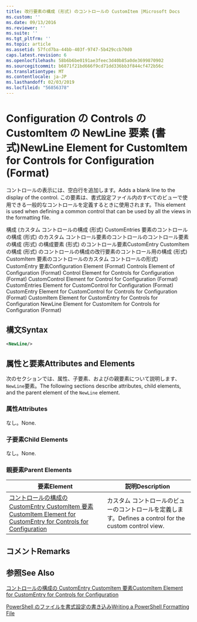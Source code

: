 ```yaml
---
title: 改行要素の構成 (形式) のコントロールの CustomItem |Microsoft Docs
ms.custom: ''
ms.date: 09/13/2016
ms.reviewer: ''
ms.suite: ''
ms.tgt_pltfrm: ''
ms.topic: article
ms.assetid: 57fcd7ba-44bb-403f-9747-5b429ccb70d0
caps.latest.revision: 6
ms.openlocfilehash: 58b6b6be0191ae3feec3d40b85a0de3699870902
ms.sourcegitcommit: b6871f21bd666f9cd71dd336bb3f844cf472b56c
ms.translationtype: MT
ms.contentlocale: ja-JP
ms.lasthandoff: 02/03/2019
ms.locfileid: "56856378"
---
```

# <a name="newline-element-for-customitem-for-controls-for-configuration-format"></a><span data-ttu-id="3ac97-102">Configuration の Controls の CustomItem の NewLine 要素 (書式)</span><span class="sxs-lookup"><span data-stu-id="3ac97-102">NewLine Element for CustomItem for Controls for Configuration (Format)</span></span>

<span data-ttu-id="3ac97-103">コントロールの表示には、空白行を追加します。</span><span class="sxs-lookup"><span data-stu-id="3ac97-103">Adds a blank line to the display of the control.</span></span> <span data-ttu-id="3ac97-104">この要素は、書式設定ファイル内のすべてのビューで使用できる一般的なコントロールを定義するときに使用されます。</span><span class="sxs-lookup"><span data-stu-id="3ac97-104">This element is used when defining a common control that can be used by all the views in the formatting file.</span></span>

<span data-ttu-id="3ac97-105">構成 (カスタム コントロールの構成 (形式) CustomEntries 要素のコントロールの構成 (形式) のカスタム コントロール要素のコントロールのコントロール要素の構成 (形式) の構成要素 (形式) のコントロール要素CustomEntry CustomItem の構成 (形式) のコントロールの構成の改行要素のコントロール用の構成 (形式) CustomItem 要素のコントロールのカスタム コントロールの形式) CustomEntry 要素</span><span class="sxs-lookup"><span data-stu-id="3ac97-105">Configuration Element (Format) Controls Element of Configuration (Format) Control Element for Controls for Configuration (Format) CustomControl Element for Control for Configuration (Format) CustomEntries Element for CustomControl for Configuration (Format) CustomEntry Element for CustomControl for Controls for Configuration (Format) CustomItem Element for CustomEntry for Controls for Configuration NewLine Element for CustomItem for Controls for Configuration (Format)</span></span>

## <a name="syntax"></a><span data-ttu-id="3ac97-106">構文</span><span class="sxs-lookup"><span data-stu-id="3ac97-106">Syntax</span></span>

```xml
<NewLine/>
```

## <a name="attributes-and-elements"></a><span data-ttu-id="3ac97-107">属性と要素</span><span class="sxs-lookup"><span data-stu-id="3ac97-107">Attributes and Elements</span></span>

<span data-ttu-id="3ac97-108">次のセクションでは、属性、子要素、およびの親要素について説明します、`NewLine`要素。</span><span class="sxs-lookup"><span data-stu-id="3ac97-108">The following sections describe attributes, child elements, and the parent element of the `NewLine` element.</span></span>

### <a name="attributes"></a><span data-ttu-id="3ac97-109">属性</span><span class="sxs-lookup"><span data-stu-id="3ac97-109">Attributes</span></span>

<span data-ttu-id="3ac97-110">なし。</span><span class="sxs-lookup"><span data-stu-id="3ac97-110">None.</span></span>

### <a name="child-elements"></a><span data-ttu-id="3ac97-111">子要素</span><span class="sxs-lookup"><span data-stu-id="3ac97-111">Child Elements</span></span>

<span data-ttu-id="3ac97-112">なし。</span><span class="sxs-lookup"><span data-stu-id="3ac97-112">None.</span></span>

### <a name="parent-elements"></a><span data-ttu-id="3ac97-113">親要素</span><span class="sxs-lookup"><span data-stu-id="3ac97-113">Parent Elements</span></span>

|<span data-ttu-id="3ac97-114">要素</span><span class="sxs-lookup"><span data-stu-id="3ac97-114">Element</span></span>|<span data-ttu-id="3ac97-115">説明</span><span class="sxs-lookup"><span data-stu-id="3ac97-115">Description</span></span>|
|-------------|-----------------|
|[<span data-ttu-id="3ac97-116">コントロールの構成の CustomEntry CustomItem 要素</span><span class="sxs-lookup"><span data-stu-id="3ac97-116">CustomItem Element for CustomEntry for Controls for Configuration</span></span>](./customitem-element-for-customentry-for-controls-for-configuration-format.md)|<span data-ttu-id="3ac97-117">カスタム コントロールのビューのコントロールを定義します。</span><span class="sxs-lookup"><span data-stu-id="3ac97-117">Defines a control for the custom control view.</span></span>|

## <a name="remarks"></a><span data-ttu-id="3ac97-118">コメント</span><span class="sxs-lookup"><span data-stu-id="3ac97-118">Remarks</span></span>

## <a name="see-also"></a><span data-ttu-id="3ac97-119">参照</span><span class="sxs-lookup"><span data-stu-id="3ac97-119">See Also</span></span>

[<span data-ttu-id="3ac97-120">コントロールの構成の CustomEntry CustomItem 要素</span><span class="sxs-lookup"><span data-stu-id="3ac97-120">CustomItem Element for CustomEntry for Controls for Configuration</span></span>](./customitem-element-for-customentry-for-controls-for-configuration-format.md)

[<span data-ttu-id="3ac97-121">PowerShell のファイルを書式設定の書き込み</span><span class="sxs-lookup"><span data-stu-id="3ac97-121">Writing a PowerShell Formatting File</span></span>](./writing-a-powershell-formatting-file.md)
